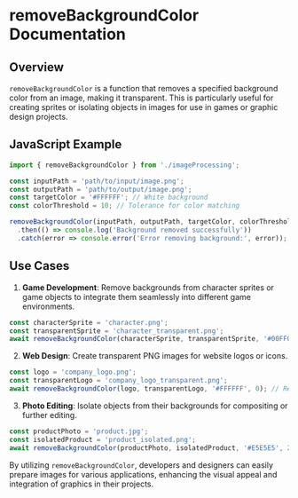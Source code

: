 # removeBackgroundColor Documentation

## Overview

`removeBackgroundColor` is a function that removes a specified background color from an image, making it transparent. This is particularly useful for creating sprites or isolating objects in images for use in games or graphic design projects.

## JavaScript Example

```javascript
import { removeBackgroundColor } from './imageProcessing';

const inputPath = 'path/to/input/image.png';
const outputPath = 'path/to/output/image.png';
const targetColor = '#FFFFFF'; // White background
const colorThreshold = 10; // Tolerance for color matching

removeBackgroundColor(inputPath, outputPath, targetColor, colorThreshold)
  .then(() => console.log('Background removed successfully'))
  .catch(error => console.error('Error removing background:', error));
```

## Use Cases

1. **Game Development**: Remove backgrounds from character sprites or game objects to integrate them seamlessly into different game environments.

```javascript
const characterSprite = 'character.png';
const transparentSprite = 'character_transparent.png';
await removeBackgroundColor(characterSprite, transparentSprite, '#00FF00', 5); // Remove green screen
```

2. **Web Design**: Create transparent PNG images for website logos or icons.

```javascript
const logo = 'company_logo.png';
const transparentLogo = 'company_logo_transparent.png';
await removeBackgroundColor(logo, transparentLogo, '#FFFFFF', 0); // Remove white background
```

3. **Photo Editing**: Isolate objects from their backgrounds for compositing or further editing.

```javascript
const productPhoto = 'product.jpg';
const isolatedProduct = 'product_isolated.png';
await removeBackgroundColor(productPhoto, isolatedProduct, '#E5E5E5', 20); // Remove light gray background with some tolerance
```

By utilizing `removeBackgroundColor`, developers and designers can easily prepare images for various applications, enhancing the visual appeal and integration of graphics in their projects.